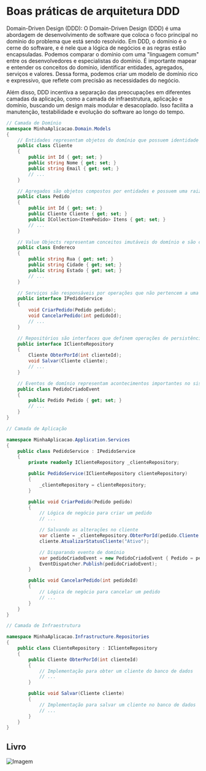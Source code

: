 # Boas práticas de arquitetura DDD

Domain-Driven Design (DDD):
O Domain-Driven Design (DDD) é uma abordagem de desenvolvimento de software que coloca o foco principal no domínio do problema que está sendo resolvido. Em DDD, o domínio é o cerne do software, e é nele que a lógica de negócios e as regras estão encapsuladas.
Podemos comparar o domínio com uma "linguagem comum" entre os desenvolvedores e especialistas do domínio. É importante mapear e entender os conceitos do domínio, identificar entidades, agregados, serviços e valores. Dessa forma, podemos criar um modelo de domínio rico e expressivo, que reflete com precisão as necessidades do negócio.

Além disso, DDD incentiva a separação das preocupações em diferentes camadas da aplicação, como a camada de infraestrutura, aplicação e domínio, buscando um design mais modular e desacoplado. Isso facilita a manutenção, testabilidade e evolução do software ao longo do tempo.

```csharp
// Camada de Domínio
namespace MinhaAplicacao.Domain.Models
{
    // Entidades representam objetos do domínio que possuem identidade própria
    public class Cliente
    {
        public int Id { get; set; }
        public string Nome { get; set; }
        public string Email { get; set; }
        // ...
    }

    // Agregados são objetos compostos por entidades e possuem uma raiz de agregado
    public class Pedido
    {
        public int Id { get; set; }
        public Cliente Cliente { get; set; }
        public ICollection<ItemPedido> Itens { get; set; }
        // ...
    }

    // Value Objects representam conceitos imutáveis do domínio e são comparados por valor
    public class Endereco
    {
        public string Rua { get; set; }
        public string Cidade { get; set; }
        public string Estado { get; set; }
        // ...
    }

    // Serviços são responsáveis por operações que não pertencem a uma única entidade ou agregado
    public interface IPedidoService
    {
        void CriarPedido(Pedido pedido);
        void CancelarPedido(int pedidoId);
        // ...
    }

    // Repositórios são interfaces que definem operações de persistência relacionadas a uma entidade
    public interface IClienteRepository
    {
        Cliente ObterPorId(int clienteId);
        void Salvar(Cliente cliente);
        // ...
    }

    // Eventos de domínio representam acontecimentos importantes no sistema
    public class PedidoCriadoEvent
    {
        public Pedido Pedido { get; set; }
        // ...
    }
}

// Camada de Aplicação

namespace MinhaAplicacao.Application.Services
{
    public class PedidoService : IPedidoService
    {
        private readonly IClienteRepository _clienteRepository;

        public PedidoService(IClienteRepository clienteRepository)
        {
            _clienteRepository = clienteRepository;
        }

        public void CriarPedido(Pedido pedido)
        {
            // Lógica de negócio para criar um pedido
            // ...

            // Salvando as alterações no cliente
            var cliente = _clienteRepository.ObterPorId(pedido.Cliente.Id);
            cliente.AtualizarStatusCliente("Ativo");

            // Disparando evento de domínio
            var pedidoCriadoEvent = new PedidoCriadoEvent { Pedido = pedido };
            EventDispatcher.Publish(pedidoCriadoEvent);
        }

        public void CancelarPedido(int pedidoId)
        {
            // Lógica de negócio para cancelar um pedido
            // ...
        }
    }
}

// Camada de Infraestrutura

namespace MinhaAplicacao.Infrastructure.Repositories
{
    public class ClienteRepository : IClienteRepository
    {
        public Cliente ObterPorId(int clienteId)
        {
            // Implementação para obter um cliente do banco de dados
            // ...
        }

        public void Salvar(Cliente cliente)
        {
            // Implementação para salvar um cliente no banco de dados
            // ...
        }
    }
}
```
## Livro
![Imagem](https://m.media-amazon.com/images/I/51YTqGVOD7L._SY425_.jpg)

